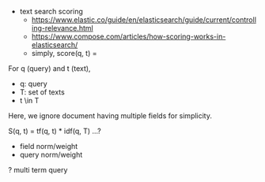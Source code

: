 <!--
{
  "title": "Diary 2016/12/27-",
  "date": "2016-12-26T19:39:15.000Z",
  "category": "",
  "tags": [],
  "draft": true
}
-->

- text search scoring
  - https://www.elastic.co/guide/en/elasticsearch/guide/current/controlling-relevance.html
  - https://www.compose.com/articles/how-scoring-works-in-elasticsearch/
  - simply, score(q, t) = 

For q (query) and t (text),

- q: query
- T: set of texts
- t \in T

Here, we ignore document having multiple fields for simplicity.

S(q, t) = tf(q, t) * idf(q, T) ...?

- field norm/weight
- query norm/weight

? multi term query